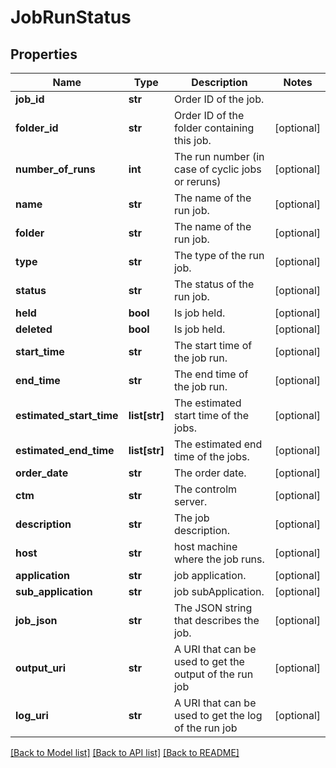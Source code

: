 # JobRunStatus

## Properties
Name | Type | Description | Notes
------------ | ------------- | ------------- | -------------
**job_id** | **str** | Order ID of the job. | 
**folder_id** | **str** | Order ID of the folder containing this job. | [optional] 
**number_of_runs** | **int** | The run number (in case of cyclic jobs or reruns) | [optional] 
**name** | **str** | The name of the run job. | [optional] 
**folder** | **str** | The name of the run job. | [optional] 
**type** | **str** | The type of the run job. | [optional] 
**status** | **str** | The status of the run job. | [optional] 
**held** | **bool** | Is job held. | [optional] 
**deleted** | **bool** | Is job held. | [optional] 
**start_time** | **str** | The start time of the job run. | [optional] 
**end_time** | **str** | The end time of the job run. | [optional] 
**estimated_start_time** | **list[str]** | The estimated start time of the jobs. | [optional] 
**estimated_end_time** | **list[str]** | The estimated end time of the jobs. | [optional] 
**order_date** | **str** | The order date. | [optional] 
**ctm** | **str** | The controlm server. | [optional] 
**description** | **str** | The job description. | [optional] 
**host** | **str** | host machine where the job runs. | [optional] 
**application** | **str** | job application. | [optional] 
**sub_application** | **str** | job subApplication. | [optional] 
**job_json** | **str** | The JSON string that describes the job. | [optional] 
**output_uri** | **str** | A URI that can be used to get the output of the run job | [optional] 
**log_uri** | **str** | A URI that can be used to get the log of the run job | [optional] 

[[Back to Model list]](../README.md#documentation-for-models) [[Back to API list]](../README.md#documentation-for-api-endpoints) [[Back to README]](../README.md)


